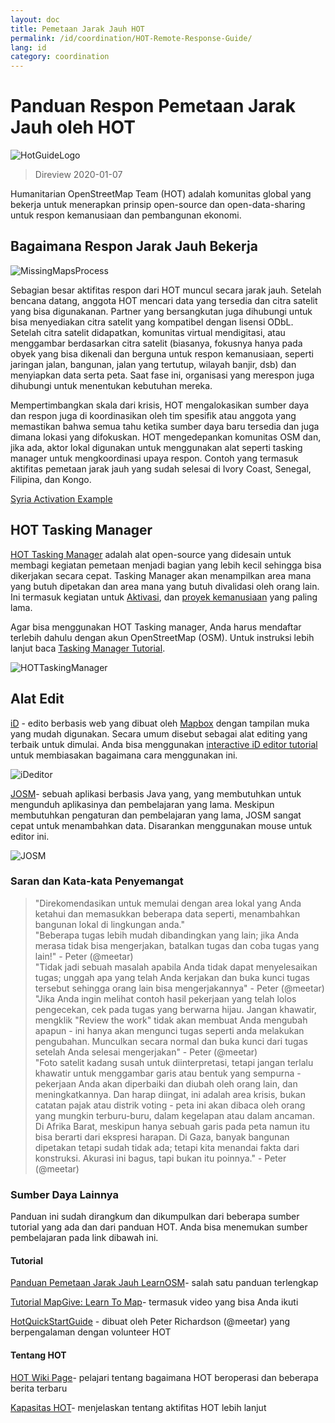 ```yaml
---
layout: doc
title: Pemetaan Jarak Jauh HOT  
permalink: /id/coordination/HOT-Remote-Response-Guide/ 
lang: id
category: coordination
---
```


# Panduan Respon Pemetaan Jarak Jauh oleh HOT   

![HotGuideLogo](/images/hot-logo.png)  

> Direview 2020-01-07  

Humanitarian OpenStreetMap Team (HOT) adalah komunitas global yang bekerja untuk menerapkan prinsip open-source dan open-data-sharing untuk respon kemanusiaan dan pembangunan ekonomi.  

## Bagaimana Respon Jarak Jauh Bekerja 

![MissingMapsProcess](http://hot.openstreetmap.org/sites/default/files/styles/large/public/process.png?itok=jlAYWov0)  

Sebagian besar aktifitas respon dari HOT muncul secara jarak jauh. Setelah bencana datang, anggota HOT mencari data yang tersedia dan citra satelit yang bisa digunakanan. Partner yang bersangkutan juga dihubungi untuk bisa menyediakan citra satelit yang kompatibel dengan lisensi ODbL. Setelah citra satelit didapatkan, komunitas virtual mendigitasi, atau menggambar berdasarkan citra satelit (biasanya, fokusnya hanya pada obyek yang bisa dikenali dan berguna untuk respon kemanusiaan, seperti jaringan jalan, bangunan, jalan yang tertutup, wilayah banjir, dsb) dan menyiapkan data serta peta. Saat fase ini, organisasi yang merespon juga dihubungi untuk menentukan kebutuhan mereka.  

Mempertimbangkan skala dari krisis, HOT mengalokasikan sumber daya dan respon juga di koordinasikan oleh tim spesifik atau anggota yang memastikan bahwa semua tahu ketika sumber daya baru tersedia dan juga dimana lokasi yang difokuskan. HOT mengedepankan komunitas OSM dan, jika ada, aktor lokal digunakan untuk menggunakan alat seperti tasking manager untuk mengkoordinasi upaya respon. Contoh yang termasuk aktifitas pemetaan jarak jauh yang sudah selesai di Ivory Coast, Senegal, Filipina, dan Kongo.  

[Syria Activation Example](http://hot.openstreetmap.org/updates/2013-01-28_syria_activation)  

## HOT Tasking Manager 

[HOT Tasking Manager](http://tasks.hotosm.org/) adalah alat open-source yang didesain untuk membagi kegiatan pemetaan menjadi bagian yang lebih kecil sehingga bisa dikerjakan secara cepat. Tasking Manager akan menampilkan area mana yang butuh dipetakan dan area mana yang butuh divalidasi oleh orang lain. Ini termasuk kegiatan untuk [Aktivasi](http://wiki.openstreetmap.org/wiki/HOT_activation), dan  [proyek kemanusiaan](http://hot.openstreetmap.org/projects) yang paling lama.  

Agar bisa menggunakan HOT Tasking manager, Anda harus mendaftar terlebih dahulu dengan akun OpenStreetMap (OSM). Untuk instruksi lebih lanjut baca [Tasking Manager Tutorial](http://learnosm.org/en/coordination/tasking-manager/).  

![HOTTaskingManager](http://hot.openstreetmap.org/sites/default/files/styles/large/public/task_manager_v2_screenshot_CAR_example.png?itok=Q35ytxKl)  

## Alat Edit 

[iD](http://learnosm.org/en/beginner/id-editor/) - edito berbasis web yang dibuat oleh [Mapbox](www.mapbox.com) dengan tampilan muka yang mudah digunakan. Secara umum disebut sebagai alat editing yang terbaik untuk dimulai. Anda bisa menggunakan [interactive iD editor tutorial](http://ideditor.com/) untuk membiasakan bagaimana cara menggunakan ini.  

![iDeditor](https://blog.openstreetmap.org/wp-content/uploads/2013/08/id-editor-sotm-us-2013-venue-screenshot.png)  


[JOSM](https://josm.openstreetmap.de/)- sebuah aplikasi berbasis Java yang, yang membutuhkan untuk mengunduh aplikasinya dan pembelajaran yang lama. Meskipun membutuhkan pengaturan dan pembelajaran yang lama, JOSM sangat cepat untuk menambahkan data. Disarankan menggunakan mouse untuk editor ini.  

![JOSM](http://njgeo.org/wp-content/uploads/2010/07/josm_osm_editor.png)  

### Saran dan Kata-kata Penyemangat

> "Direkomendasikan untuk memulai dengan area lokal yang Anda ketahui dan memasukkan beberapa data seperti, menambahkan bangunan lokal di lingkungan anda."  
> "Beberapa tugas lebih mudah dibandingkan yang lain; jika Anda merasa tidak bisa mengerjakan, batalkan tugas dan coba tugas yang lain!" - Peter (@meetar)  
> "Tidak jadi sebuah masalah apabila Anda tidak dapat menyelesaikan tugas; unggah apa yang telah Anda kerjakan dan buka kunci tugas tersebut sehingga orang lain bisa mengerjakannya" - Peter (@meetar)  
> "Jika Anda ingin melihat contoh hasil pekerjaan yang telah lolos pengecekan, cek pada tugas yang berwarna hijau. Jangan khawatir, mengklik "Review the work" tidak akan membuat Anda mengubah apapun - ini hanya akan mengunci tugas seperti anda melakukan pengubahan. Munculkan secara normal dan buka kunci dari tugas setelah Anda selesai mengerjakan" - Peter (@meetar)  
> "Foto satelit kadang susah untuk diinterpretasi, tetapi jangan terlalu khawatir untuk menggambar garis atau bentuk yang sempurna - pekerjaan Anda akan diperbaiki dan diubah oleh orang lain, dan meningkatkannya. Dan harap diingat, ini adalah area krisis, bukan catatan pajak atau distrik voting - peta ini akan dibaca oleh orang yang mungkin terburu-buru, dalam kegelapan atau dalam ancaman. Di Afrika Barat, meskipun hanya sebuah garis pada peta namun itu bisa berarti dari ekspresi harapan. Di Gaza, banyak bangunan dipetakan tetapi sudah tidak ada; tetapi kita menandai fakta dari konstruksi. Akurasi ini bagus, tapi bukan itu poinnya." - Peter (@meetar)  
 
### Sumber Daya Lainnya 

Panduan ini sudah dirangkum dan dikumpulkan dari beberapa sumber tutorial yang ada dan dari panduan HOT. Anda bisa menemukan sumber pembelajaran pada link dibawah ini.  

#### Tutorial

[Panduan Pemetaan Jarak Jauh LearnOSM](http://learnosm.org/en/coordination/remote/)- salah satu panduan terlengkap  

[Tutorial MapGive: Learn To Map](http://mapgive.state.gov/learn-to-map/)- termasuk video yang bisa Anda ikuti  

[HotQuickStartGuide](https://gist.github.com/meetar/b9929dfec129d1d7f5f2) - dibuat oleh Peter Richardson (@meetar) yang berpengalaman dengan volunteer HOT  

#### Tentang HOT 

[HOT Wiki Page](http://wiki.openstreetmap.org/wiki/Humanitarian_OSM_Team)-  pelajari tentang bagaimana HOT beroperasi dan beberapa berita terbaru  

[Kapasitas HOT](http://hot.openstreetmap.org/about/hot_capacities)- menjelaskan tentang aktifitas HOT lebih lanjut  
